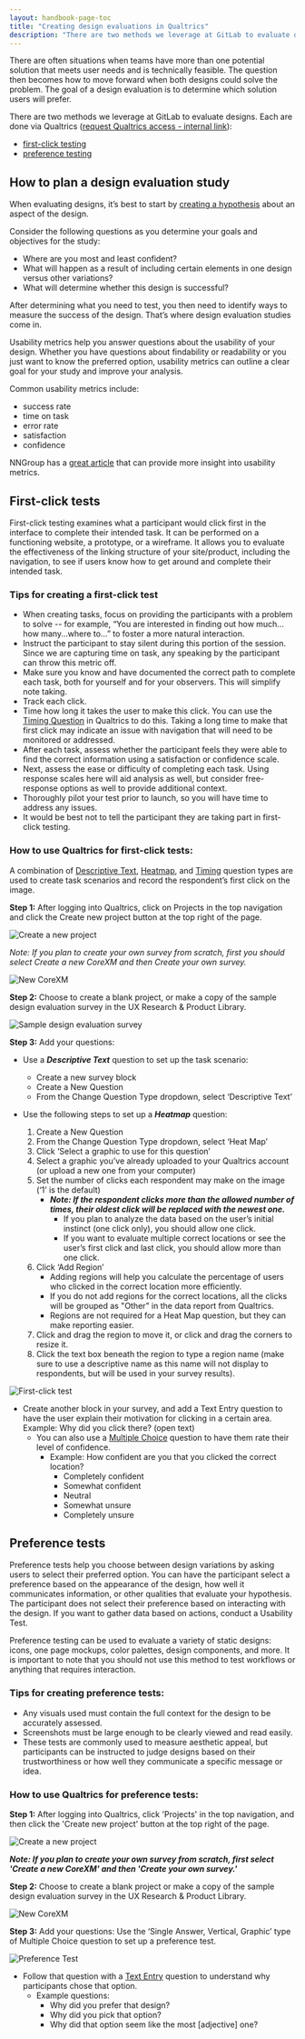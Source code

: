 ```yaml
---
layout: handbook-page-toc
title: "Creating design evaluations in Qualtrics"
description: "There are two methods we leverage at GitLab to evaluate designs. Each are done via Qualtrics."
---
```


There are often situations when teams have more than one potential solution that meets user needs and is technically feasible. The question then becomes how to move forward when both designs could solve the problem. The goal of a design evaluation is to determine which solution users will prefer.

There are two methods we leverage at GitLab to evaluate designs. Each are done via Qualtrics ([request Qualtrics access - internal link](/handbook/business-technology/team-member-enablement/onboarding-access-requests/access-requests/)): 
* [first-click testing](/handbook/engineering/ux/ux-research-training/creating-design-evaluations/#first-click-tests)
* [preference testing](/handbook/engineering/ux/ux-research-training/creating-design-evaluations/#preference-tests)


## How to plan a design evaluation study 
When evaluating designs, it’s best to start by [creating a hypothesis](/handbook/engineering/ux/ux-research-training/defining-goals-objectives-and-hypotheses/) about an aspect of the design. 

Consider the following questions as you determine your goals and objectives for the study: 
* Where are you most and least confident? 
* What will happen as a result of including certain elements in one design versus other variations?
* What will determine whether this design is successful?


After determining what you need to test, you then need to identify ways to measure the success of the design. That’s where design evaluation studies come in.

Usability metrics help you answer questions about the usability of your design. Whether you have questions about findability or readability or you just want to know the preferred option, usability metrics can outline a clear goal for your study and improve your analysis.

Common usability metrics include:
* success rate
* time on task
* error rate
* satisfaction
* confidence


NNGroup has a [great article](https://www.nngroup.com/articles/usability-metrics/) that can provide more insight into usability metrics.

## First-click tests
First-click testing examines what a participant would click first in the interface to complete their intended task. It can be performed on a functioning website, a prototype, or a wireframe. It allows you to evaluate the effectiveness of the linking structure of your site/product, including the navigation, to see if users know how to get around and complete their intended task.

### Tips for creating a first-click test
* When creating tasks, focus on providing the participants with a problem to solve -- for example, “You are interested in finding out how much…how many…where to…” to foster a more natural interaction.
* Instruct the participant to stay silent during this portion of the session. Since we are capturing time on task, any speaking by the participant can throw this metric off.
* Make sure you know and have documented the correct path to complete each task, both for yourself and for your observers.  This will simplify note taking.
* Track each click.
* Time how long it takes the user to make this click. You can use the [Timing Question](https://www.qualtrics.com/support/survey-platform/survey-module/editing-questions/question-types-guide/advanced/timing/) in Qualtrics to do this.  Taking a long time to make that first click may indicate an issue with navigation that will need to be monitored or addressed.
* After each task, assess whether the participant feels they were able to find the correct information using a satisfaction or confidence scale.
* Next, assess the ease or difficulty of completing each task.  Using response scales here will aid analysis as well, but consider free-response options as well to provide additional context.
* Thoroughly pilot your test prior to launch, so you will have time to address any issues.
* It would be best not to tell the participant they are taking part in first-click testing.  

### How to use Qualtrics for first-click tests:
A combination of [Descriptive Text](https://www.qualtrics.com/support/survey-platform/survey-module/editing-questions/question-types-guide/static-content/descriptive-text-and-graphic/), [Heatmap](https://www.qualtrics.com/support/survey-platform/survey-module/editing-questions/question-types-guide/specialty-questions/heat-map/), and [Timing](https://www.qualtrics.com/support/survey-platform/survey-module/editing-questions/question-types-guide/advanced/timing/) question types are used to create task scenarios and record the respondent’s first click on the image.

**Step 1:** After logging into Qualtrics, click on Projects in the top navigation and click the Create new project button at the top right of the page.

![Create a new project](create_a_new_project.png)


*Note: If you plan to create your own survey from scratch, first you should select Create a new CoreXM and then Create your own survey.*

![New CoreXM](Create_new_CoreXM.png)

**Step 2:** Choose to create a blank project, or make a copy of the sample design evaluation survey in the UX Research & Product Library.

![Sample design evaluation survey](survey_template.png)

**Step 3:** Add your questions:
* Use a ***Descriptive Text*** question to set up the task scenario:
   * Create a new survey block
   * Create a New Question
   * From the Change Question Type dropdown, select ‘Descriptive Text’


* Use the following steps to set up a ***Heatmap*** question:
   1. Create a New Question
   2. From the Change Question Type dropdown, select ‘Heat Map’
   3. Click ‘Select a graphic to use for this question’
   4. Select a graphic you’ve already uploaded to your Qualtrics account (or upload a new one from your computer)
   5. Set the number of clicks each respondent may make on the image (‘1’ is the default)
      * ***Note: If the respondent clicks more than the allowed number of times, their oldest click will be replaced with the newest one.***
        * If you plan to analyze the data based on the user’s initial instinct (one click only), you should allow one click.
        * If you want to evaluate multiple correct locations or see the user’s first click and last click, you should allow more than one click.
   6. Click ‘Add Region’
      * Adding regions will help you calculate the percentage of users who clicked in the correct location more efficiently.
      * If you do not add regions for the correct locations, all the clicks will be grouped as "Other" in the data report from Qualtrics. 
      * Regions are not required for a Heat Map question, but they can make reporting easier. 
   7. Click and drag the region to move it, or click and drag the corners to resize it.
   8. Click the text box beneath the region to type a region name (make sure to use a descriptive name as this name will not display to respondents, but will be used in your survey results).

![First-click test](first-click-test.png)

* Create another block in your survey, and add a Text Entry question to have the user explain their motivation for clicking in a certain area. Example: Why did you click there? (open text)
  * You can also use a [Multiple Choice](https://www.qualtrics.com/support/survey-platform/survey-module/editing-questions/question-types-guide/standard-content/multiple-choice/) question to have them rate their level of confidence.
    * Example: How confident are you that you clicked the correct location?
      * Completely confident
      * Somewhat confident
      * Neutral
      * Somewhat unsure
      * Completely unsure



## Preference tests 
Preference tests help you choose between design variations by asking users to select their preferred option. You can have the participant select a preference based on the appearance of the design, how well it communicates information, or other qualities that evaluate your hypothesis. The participant does not select their preference based on interacting with the design. If you want to gather data based on actions, conduct a Usability Test.

Preference testing can be used to evaluate a variety of static designs: icons, one page mockups, color palettes, design components, and more. It is important to note that you should not use this method to test workflows or anything that requires interaction.

### Tips for creating preference tests:
* Any visuals used must contain the full context for the design to be accurately assessed.
* Screenshots must be large enough to be clearly viewed and read easily.
* These tests are commonly used to measure aesthetic appeal, but participants can be instructed to judge designs based on their trustworthiness or how well they communicate a specific message or idea.


### How to use Qualtrics for preference tests:

**Step 1:** After logging into Qualtrics, click 'Projects' in the top navigation, and then click the 'Create new project' button at the top right of the page.

![Create a new project](create_a_new_project.png)

***Note: If you plan to create your own survey from scratch, first select 'Create a new CoreXM' and then 'Create your own survey.'***

**Step 2:** Choose to create a blank project or make a copy of the sample design evaluation survey in the UX Research & Product Library.

![New CoreXM](Create_new_CoreXM.png)

**Step 3:** Add your questions:
Use the ‘Single Answer, Vertical, Graphic’ type of Multiple Choice question to set up a preference test. 

![Preference Test](preference-test.png)


* Follow that question with a [Text Entry](https://www.qualtrics.com/support/survey-platform/survey-module/editing-questions/question-types-guide/standard-content/text-entry/) question to understand why participants chose that option.
   * Example questions:
     * Why did you prefer that design?
     * Why did you pick that option?
     * Why did that option seem like the most [adjective] one?



